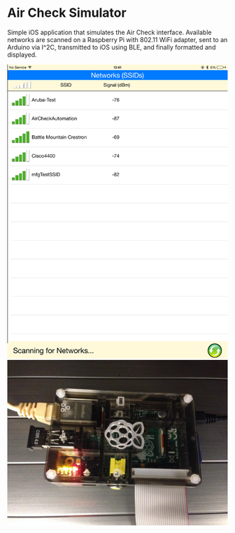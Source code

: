 Air Check Simulator
================

Simple iOS application that simulates the Air Check interface. Available networks are scanned on a Raspberry Pi with 802.11 WiFi adapter, sent to an Arduino via I^2C, transmitted to iOS using BLE, and finally formatted and displayed.

![iOS UI](https://raw.githubusercontent.com/scdickson/AirCheckSimulator/master/iOS_UI.png)
![Pi Setup](https://raw.githubusercontent.com/scdickson/AirCheckSimulator/master/pi_setup.jpg)